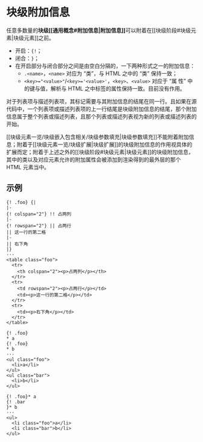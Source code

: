 # 块级附加信息

任意多数量的**块级[[通用概念#附加信息|附加信息]]**&#x200B;可以附着在[[块级阶段#块级元素|块级元素]]之前。

- 开启：`{!`；
- 闭合：`}`；
- 在开启部分与闭合部分之间是由空白分隔的，一下两种形式之一的附加信息：
  - `.<name>`，`<name>` 对应为 “类”，与 HTML 之中的 “类” 保持一致；
  - `<key>="<value>"`/`<key>='<value>'`，`<key>`、`<value>` 对应于 “属<wbr />
    性” 中的键与值，解析与 HTML 之中标签的属性保持一致。目前没有作用。

对于列表项与描述列表项，其标记需要与其附加信息的结尾在同一行。且如果在源<wbr />
代码中，一个列表项或描述列表项的上一行结尾是块级附加信息的结尾，那个附加<wbr />
信息属于整个列表或描述列表，且那个列表或描述列表视为新的列表或描述列表的<wbr />
开始。

[[块级元素一览/块级嵌入包含相关/块级参数填充|块级参数填充]]不能附着附加信息；附着于[[块级元素一览/块级扩展|块级扩展]]的块级附加信息的作用<wbr />
视具体的扩展而定；附着于上述之外的[[块级阶段#块级元素|块级元素]]的块级附加信息，其中的类以<wbr />
及对应元素允许的附加属性会被添加到渲染得到的最外层的那个 HTML 元素当中。

## 示例

```example
{! .foo} {|
|-
{! colspan="2"} !! 占两列
|-
{! rowspan="2"} || 占两行
|| 这一行的第二格
|-
|| 右下角
|}
···
<table class="foo">
  <tr>
    <th colspan="2"><p>占两列</p></th>
  </tr>
  <tr>
    <td rowspan="2"><p>占两行</p></td>
    <td><p>这一行的第二格</p></td>
  </tr>
  <tr>
    <td><p>右下角</p></td>
  </tr>
</table>
```

```example
{! .foo}
* a
{! .foo}
* b
···
<ul class="foo">
  <li>a</li>
</ul>
<ul class="bar">
  <li>b</li>
</ul>
```

```example
{! .foo}* a
{! .bar
}* b
···
<ul>
  <li class="foo">a</li>
  <li class="bar">b</li>
</ul>
```
